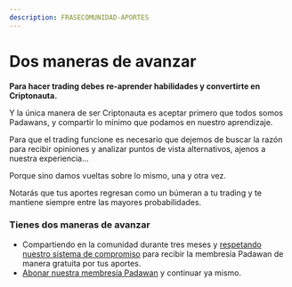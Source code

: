 ```yaml
---
description: FRASECOMUNIDAD-APORTES
---
```


# Dos maneras de avanzar

**Para hacer trading debes re-aprender habilidades y convertirte en Criptonauta.**

Y la única manera de ser Criptonauta es aceptar primero que todos somos Padawans, y compartir lo mínimo que podamos en nuestro aprendizaje.

Para que el trading funcione es necesario que dejemos de buscar la razón para recibir opiniones y analizar puntos de vista alternativos, ajenos a nuestra experiencia...

Porque sino damos vueltas sobre lo mismo, una y otra vez.

Notarás que tus aportes regresan como un búmeran a tu trading y te mantiene siempre entre las mayores probabilidades.

### Tienes dos maneras de avanzar

* Compartiendo en la comunidad durante tres meses y [respetando nuestro sistema de compromiso](https://comunidad.criptonautas.com.ar/t/importante-categorias-de-usuarios-en-criptonautas/64) para recibir la membresía Padawan de manera gratuita por tus aportes.
* [Abonar nuestra membresía Padawan](https://criptonautas.co/membresia) y continuar ya mismo.
